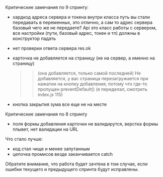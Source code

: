 Критические замечания по 9 спринту:
- хардкод адреса cервера и токена внутри класса
  путь вы стали передавать в переменных, это отлично, а сам то адрес сервера базовый чего же не передаете?
  Api это класс работы с сервером, все настройки (пути, базовый адрес, токен и тп) должны в конструктор падать

- нет проверки ответа сервера res.ok  

- карточка не добавляется на страницу (не на сервер, а именно на страницу)
  >> (она добавляется, только самой последней)
  Не добавляется, у вас страница перезагружается при нажатии на кнопку добавления, потому что где-то пропущен
  preventDefault()
  (я переделал, смотреть index.js 115)

- кнопка закрытия зума все еще не на месте

Критические замечания по 8 спринту
- поля формы добавления карточки не валидирутся, верстка формы плывет, нет валидации на URL

Что стало лучше:

- код стал чище и менее запутанным
- цепочка промисов везде заканчивается catch

Обратите внимание, что работа будет зачтена в том случае, если ошибки текущего и предыдущего спринта будут исправлены.
